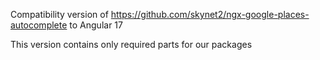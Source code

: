 Compatibility version of https://github.com/skynet2/ngx-google-places-autocomplete to Angular 17

This version contains only required parts for our packages